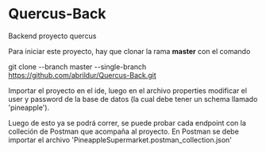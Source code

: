 # Quercus-Back
Backend proyecto quercus

Para iniciar este proyecto, hay que clonar la rama **master** con el comando

  git clone --branch master --single-branch https://github.com/abrildur/Quercus-Back.git

Importar el proyecto en el ide, luego en el archivo properties modificar el user y password de la base de 
datos (la cual debe tener un schema llamado 'pineapple').

Luego de esto ya se podrá correr, se puede probar cada endpoint con la colleción de Postman que acompaña
al proyecto. En Postman se debe importar el archivo 'PineappleSupermarket.postman_collection.json'
